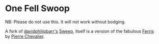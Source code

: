 # One Fell Swoop

NB: Please do not use this. It will not work without bodging.

A fork of [davidphilipbarr's](https://github.com/davidphilipbarr/) [Sweep](https://github.com/davidphilipbarr/Sweep), itself is a version of the fabulous [Ferris](https://github.com/pierrechevalier83/ferris) by [Pierre Chevalier](https://github.com/pierrechevalier83/).
